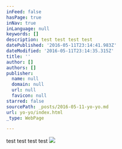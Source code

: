 ```yaml
---
inFeed: false
hasPage: true
inNav: true
inLanguage: null
keywords: []
description: test test test test
datePublished: '2016-05-11T23:14:41.983Z'
dateModified: '2016-05-11T23:14:35.315Z'
title: ''
author: []
authors: []
publisher:
  name: null
  domain: null
  url: null
  favicon: null
starred: false
sourcePath: _posts/2016-05-11-yo-yo.md
url: yo-yo/index.html
_type: WebPage

---
```

test test test test
![](https://the-grid-user-content.s3-us-west-2.amazonaws.com/ef631378-aa10-41e5-bb9c-f0ae5ccc0bcd.png)